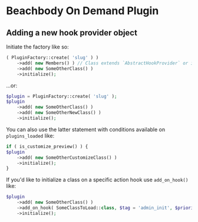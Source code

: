 # Beachbody On Demand Plugin

## Adding a new hook provider object

Initiate the factory like so:

```php
( PluginFactory::create( 'slug' ) )
	->add( new Members() ) // Class extends `AbstractHookProvider` or implements `WpHooksInterface` 
	->add( new SomeOtherClass() ) 
	->initialize();
```

...or:

```php
$plugin = PluginFactory::create( 'slug' );
$plugin
    ->add( new SomeOtherClass() )
    ->add( new SomeOtherNewClass() )
	->initialize();
```

You can also use the latter statement with conditions available on  `plugins_loaded` like:

```php
if ( is_customize_preview() ) {
$plugin
    ->add( new SomeOtherCustomizeClass() )
	->initialize();
}
```

If you'd like to initialize a class on a specific action hook use `add_on_hook()` like:

```php
$plugin
    ->add( new SomeOtherClass() )
    ->add_on_hook( SomeClassToLoad::class, $tag = 'admin_init', $priority = 10, $admin_only = true )
	->initialize();
```